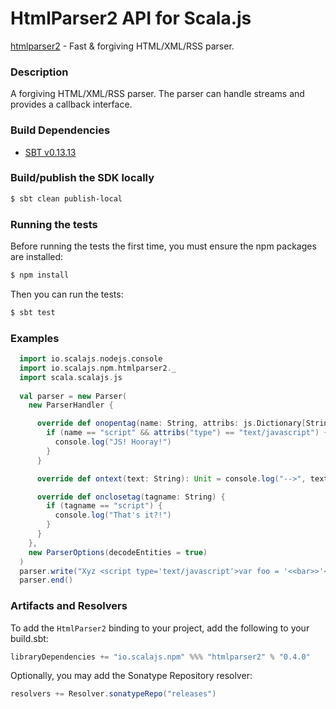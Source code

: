 HtmlParser2 API for Scala.js
=======================
[htmlparser2](https://www.npmjs.com/package/htmlparser2) - Fast & forgiving HTML/XML/RSS parser.

### Description

A forgiving HTML/XML/RSS parser. The parser can handle streams and provides a callback interface.

### Build Dependencies

* [SBT v0.13.13](http://www.scala-sbt.org/download.html)

### Build/publish the SDK locally

```bash
$ sbt clean publish-local
```

### Running the tests

Before running the tests the first time, you must ensure the npm packages are installed:

```bash
$ npm install
```

Then you can run the tests:

```bash
$ sbt test
```

### Examples

```scala
  import io.scalajs.nodejs.console
  import io.scalajs.npm.htmlparser2._
  import scala.scalajs.js
  
  val parser = new Parser(
    new ParserHandler {

      override def onopentag(name: String, attribs: js.Dictionary[String]) {
        if (name == "script" && attribs("type") == "text/javascript") {
          console.log("JS! Hooray!")
        }
      }

      override def ontext(text: String): Unit = console.log("-->", text)

      override def onclosetag(tagname: String) {
        if (tagname == "script") {
          console.log("That's it?!")
        }
      }
    },
    new ParserOptions(decodeEntities = true)
  )
  parser.write("Xyz <script type='text/javascript'>var foo = '<<bar>>'</script>")
  parser.end()
```

### Artifacts and Resolvers

To add the `HtmlParser2` binding to your project, add the following to your build.sbt:  

```sbt
libraryDependencies += "io.scalajs.npm" %%% "htmlparser2" % "0.4.0"
```

Optionally, you may add the Sonatype Repository resolver:

```sbt   
resolvers += Resolver.sonatypeRepo("releases") 
```